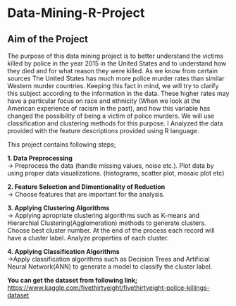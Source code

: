 # Data-Mining-R-Project

## Aim of the Project
The purpose of this data mining project is to better understand the victims killed by police in the year 2015 in the United States and to understand how they died and for what reason they were killed. As we know from certain sources The United States has much more police murder rates than similar Western murder countries. Keeping this fact in mind, we will try to clarify this subject according to the information in the data. These higher rates may have a particular focus on race and ethnicity (When we look at the American experience of racism in the past), and how this variable has changed the possibility of being a victim of police murders. We will use classification and clustering methods for this purpose.
I Analyzed the data provided with the feature descriptions provided using R language.

This project contains following steps;

**1. Data Preprocessing**<br>
-> Preprocess the data (handle missing values, noise etc.). Plot data by using proper data
visualizations. (histograms, scatter plot, mosaic plot etc)

**2. Feature Selection and Dimentionality of Reduction**<br>
-> Choose features that are important for the analysis.

**3. Applying Clustering Algorithms**<br>
-> Applying apropriate clustering algorithms such as K-means and Hierarchial Clustering(Agglomeration) methods to generate clusters. Choose best cluster number. At the
end of the process each record will have a cluster label. Analyze properties of each cluster.

**4. Applying Classification Algorithms**<br>
->Apply classification algorithms such as Decision Trees and Artificial Neural Network(ANN) to generate a model to classify the cluster label.

**You can get the dataset from following link;**<br>
https://www.kaggle.com/fivethirtyeight/fivethirtyeight-police-killings-dataset
